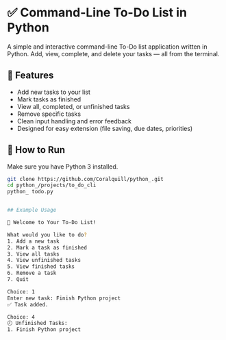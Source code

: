 # ✅ Command-Line To-Do List in Python

A simple and interactive command-line To-Do list application written in Python. Add, view, complete, and delete your tasks — all from the terminal.

## 🧠 Features

- Add new tasks to your list
- Mark tasks as finished
- View all, completed, or unfinished tasks
- Remove specific tasks
- Clean input handling and error feedback
- Designed for easy extension (file saving, due dates, priorities)


## 🚀 How to Run

Make sure you have Python 3 installed.

```bash
git clone https://github.com/Coralquill/python_.git
cd python_/projects/to_do_cli
python_ todo.py


## Example Usage

📝 Welcome to Your To-Do List!

What would you like to do?
1. Add a new task
2. Mark a task as finished
3. View all tasks
4. View unfinished tasks 
5. View finished tasks
6. Remove a task
7. Quit

Choice: 1
Enter new task: Finish Python project
✅ Task added.

Choice: 4
🕗 Unfinished Tasks:
1. Finish Python project
